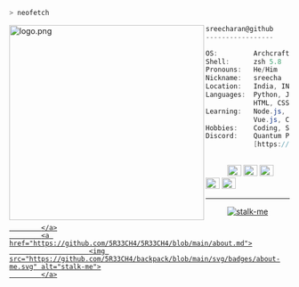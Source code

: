 ```zsh
> neofetch
```

<img align="left" src="https://raw.githubusercontent.com/5R33CH4/5R33CH4/main/assets/neofetch.png" alt="logo.png" width="350" /> 

```csharp
sreecharan@github
-----------------

OS:         Archcraft Linux x86_64
Shell:      zsh 5.8
Pronouns:   He/Him
Nickname:   sreecha
Location:   India, IN
Languages:  Python, JavaScript,
            HTML, CSS
Learning:   Node.js, React.js, MySQL,
            Vue.js, CPP
Hobbies:    Coding, Sports, Video-Games
Discord:    Quantum Pirate#6968    
            [https://discord.gg/zBfSCasSnX]
                     
```

<p align="left">
  &nbsp; &nbsp; &nbsp; &nbsp; &nbsp;
  <img alt="#474342" src="https://via.placeholder.com/15/474342/000000?text=+" width="25" height="20" />
  <img alt="#fbedf6" src="https://via.placeholder.com/15/4ca4eb/000000?text=+" width="25" height="20" />
  <img alt="#c9594d" src="https://via.placeholder.com/15/d74681/000000?text=+" width="25" height="20" />
  <img alt="#f8b9b2" src="https://via.placeholder.com/15/60409c/000000?text=+" width="25" height="20" />
  <img alt="#ae9c9d" src="https://via.placeholder.com/15/ae9c9d/000000?text=+" width="25" height="20" />
</p>

---
<p align="center">
            <a href="https://github.com/5R33CH4/5R33CH4/blob/main/stalk-me.md">
                        <img src="https://github.com/5R33CH4/backpack/blob/main/svg/badges/stalk-me.svg" alt="stalk-me">
                        
            </a>
            <a href="https://github.com/5R33CH4/5R33CH4/blob/main/about.md">
                        <img src="https://github.com/5R33CH4/backpack/blob/main/svg/badges/about-me.svg" alt="stalk-me">
            </a>
</p>
